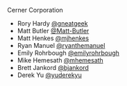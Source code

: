 Cerner Corporation

- Rory Hardy [@gneatgeek]
- Matt Butler [@Matt-Butler]
- Matt Henkes [@mjhenkes]
- Ryan Manuel [@ryanthemanuel]
- Emily Rohrbough [@emilyrohrbough]
- Mike Hemesath [@mhemesath]
- Brett Jankord [@bjankord]
- Derek Yu [@yuderekyu]

[@gneatgeek]: https://github.com/gneatgeek
[@Matt-Butler]: https://github.com/Matt-Butler
[@mjhenkes]: http://github.com/mjhenkes
[@ryanthemanuel]: https://github.com/ryanthemanuel
[@emilyrohrbough]: https://github.com/emilyrohrbough
[@mhemesath]: https://github.com/mhemesath
[@bjankord]: https://github.com/bjankord
[@yuderekyu]: https://github.com/yuderekyu
